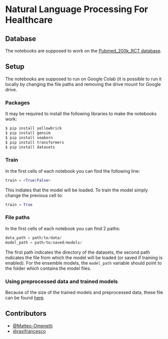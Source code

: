 # Natural Language Processing For Healthcare

## Database

The notebooks are supposed to work on the [Pubmed_200k_RCT database](https://github.com/Franck-Dernoncourt/pubmed-rct/tree/master/PubMed_200k_RCT).

## Setup

The notebooks are supposed to run on Google Colab (it is possible to run it locally by changing the file paths and removing the drive mount for Google drive.

### Packages
It may be required to install the following libraries to make the notebooks work:

```bash
$ pip install yellowbrick
$ pip install gensim
$ pip install seaborn
$ pip install transformers
$ pip install datasets
```

### Train
In the first cells of each notebook you can find the following line:

```python
train = <True|False>
```

This indiates that the model will be loaded. To train the model simply change the previous cell to:

```python
train = True
```

### File paths
In the first cells of each notebook you can find 2 paths:

```python
data_path = path/to/data/
model_path = path/to/saved/models/
```

The first path indicates the directory of the datasets, the second path indicates the file from which the model will be loaded (or saved if training is enabled). For the ensemble models, the ```model_path``` variable should point to the folder which contains the model files.

### Using preprocessed data and trained models

Because of the size of the trained models and preprocessed data, these file can be found [here](https://www.dropbox.com/sh/d10caanbn8tnggl/AACoUFDn_RhiGNucrRLTLW7qa?dl=0).

## Contributors

* [@Matteo-Omenetti](https://github.com/Matteo-Omenetti)
* [@ravifrancesco](https://github.com/ravifrancesco)

